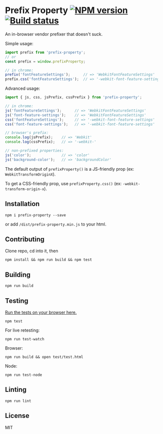 # Prefix Property [![NPM version][npm-image]][npm-url] [![Build status][travis-image]][travis-url]

An in-browser vendor prefixer that doesn't suck.

Simple usage:

```javascript
import prefix from 'prefix-property';
// or 
const prefix = window.prefixProperty;

// in chrome:
prefix('fontFeatureSettings');      // => 'WebkitFontFeatureSettings'
prefix.css('fontFeatureSettings');  // => '-webkit-font-feature-settings'

```

Advanced usage:

```javascript
import { js, css, jsPrefix, cssPrefix } from 'prefix-property';

// in chrome:
js('fontFeatureSettings');      // => 'WebkitFontFeatureSettings'
js('font-feature-settings');    // => 'WebkitFontFeatureSettings'
css('fontFeatureSettings');     // => '-webkit-font-feature-settings'
css('font-feature-settings');   // => '-webkit-font-feature-settings'

// browser's prefix:
console.log(jsPrefix);    // => 'Webkit'
console.log(cssPrefix);   // => '-webkit-'

// non-prefixed properties:
js('color');              // => 'color'
js('background-color');   // => 'backgroundColor'

```

The default output of `prefixProperty()` is a JS-friendly prop (ex: `WebkitTransformOriginX`).

To get a CSS-friendly prop, use `prefixProperty.css()` (ex: `-webkit-transform-origin-x`).

## Installation

```
npm i prefix-property --save
```
or add `/dist/prefix-property.min.js` to your html.

## Contributing

Clone repo, cd into it, then
```
npm install && npm run build && npm test
```

## Building

```
npm run build
```

## Testing

[Run the tests on your browser here.](https://rawgit.com/jshanson7/prefix-property/master/test/test.html)

```
npm test
```

For live retesting:
```
npm run test-watch
```

Browser:
```
npm run build && open test/test.html
```

Node:
```
npm run test-node
```

## Linting

```
npm run lint
```

## License

MIT

[npm-image]: https://badge.fury.io/js/prefix-property.svg
[npm-url]: https://npmjs.org/package/prefix-property
[travis-image]: https://travis-ci.org/jshanson7/prefix-property.svg
[travis-url]: https://travis-ci.org/jshanson7/prefix-property